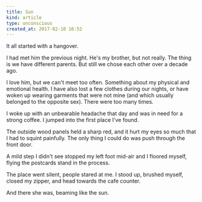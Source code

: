 ```yaml
---
title: Sun
kind: article
type: unconscious
created_at: 2017-02-10 16:52
---
```


It all started with a hangover.

I had met him the previous night. He's my brother, but not really. The thing is we have different parents. But still we chose each other over a decade ago.

I love him, but we can't meet too often. Something about my physical and emotional health. I have also lost a few clothes during our nights, or have woken up wearing garments that were not mine (and which usually belonged to the opposite sex). There were too many times.

I woke up with an unbearable headache that day and was in need for a strong coffee. I jumped into the first place I've found.

The outside wood panels held a sharp red, and it hurt my eyes so much that I had to squint painfully. The only thing I could do was push through the front door.

A mild step I didn't see stopped my left foot mid-air and I floored myself, flying the postcards stand in the process.

The place went silent, people stared at me. I stood up, brushed myself, closed my zipper, and head towards the cafe counter.

And there she was, beaming like the sun.

